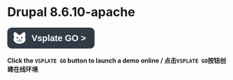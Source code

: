 # Drupal 8.6.10-apache

<a href="https://www.vsplate.com/?docker-compose=https://github.com/vsplate/dcenvs/drupal/8.6.10-apache"><img alt="VSPLATE GO" src="https://raw.githubusercontent.com/vsplate/images/master/vsgo_btn.png" width="200px"></a>

**Click the `VSPLATE GO` button to launch a demo online / 点击`VSPLATE GO`按钮创建在线环境**